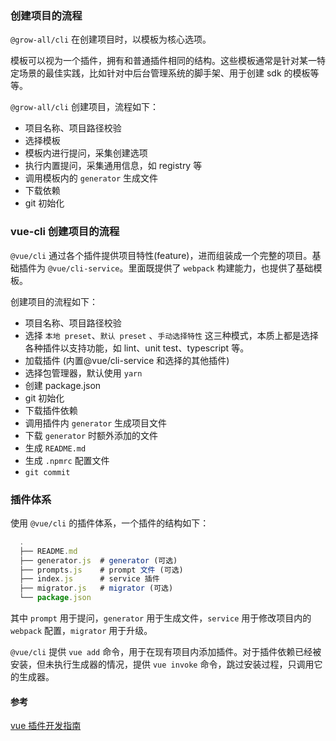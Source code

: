 ### 创建项目的流程
`@grow-all/cli` 在创建项目时，以模板为核心选项。

模板可以视为一个插件，拥有和普通插件相同的结构。这些模板通常是针对某一特定场景的最佳实践，比如针对中后台管理系统的脚手架、用于创建 sdk 的模板等等。

`@grow-all/cli` 创建项目，流程如下：

* 项目名称、项目路径校验
* 选择模板
* 模板内进行提问，采集创建选项
* 执行内置提问，采集通用信息，如 registry 等
* 调用模板内的 `generator` 生成文件
* 下载依赖
* git 初始化

### vue-cli 创建项目的流程
`@vue/cli` 通过各个插件提供项目特性(feature)，进而组装成一个完整的项目。基础插件为 `@vue/cli-service`。里面既提供了 `webpack` 构建能力，也提供了基础模板。

创建项目的流程如下：

* 项目名称、项目路径校验
* 选择 `本地 preset`、`默认 preset` 、`手动选择特性` 这三种模式，本质上都是选择各种插件以支持功能，如 lint、unit test、typescript 等。
* 加载插件 (内置@vue/cli-service 和选择的其他插件)
* 选择包管理器，默认使用 `yarn`
* 创建 package.json
* git 初始化
* 下载插件依赖
* 调用插件内 `generator` 生成项目文件
* 下载 `generator` 时额外添加的文件
* 生成 `README.md`
* 生成 `.npmrc` 配置文件
* `git commit` 

### 插件体系
使用 `@vue/cli` 的插件体系，一个插件的结构如下：

```js
  .
  ├── README.md
  ├── generator.js  # generator (可选)
  ├── prompts.js    # prompt 文件 (可选)
  ├── index.js      # service 插件
  ├── migrator.js   # migrator (可选)
  └── package.json
```

其中 `prompt` 用于提问，`generator` 用于生成文件，`service` 用于修改项目内的 `webpack` 配置，`migrator` 用于升级。

`@vue/cli` 提供 `vue add` 命令，用于在现有项目内添加插件。对于插件依赖已经被安装，但未执行生成器的情况，提供 `vue invoke` 命令，跳过安装过程，只调用它的生成器。

#### 参考
[vue 插件开发指南](https://cli.vuejs.org/zh/dev-guide/plugin-dev.html)